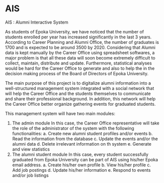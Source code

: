 # AIS

AIS : Alumni Interactive System

As students of Epoka University, we have noticed that the number of students enrolled per year has increased significantly in the last 
3 years. According to Career Planning and Alumni Office, the number of graduates is 1700 and is expected to be around 3500 by 2020. 
Considering that Alumni data is kept manually by the Career Office using spreadsheet softwares, a major problem is that all these data
will soon become extremely difficult to collect, maintain, distribute and update. Furthermore, statistical analyses would be hard for the
Career Office to generate and also to help the in the decision making process of the Board of Directors of Epoka University. 

The main purpose of this project is to digitalize alumni information into a well-structured management system integrated with a social 
network that will help the Career Office and the students themselves to communicate and share their professional background. In addition, 
this network will help the Career Office better organize gathering events for graduated students.

This management system will have two main modules:

1. The admin module
   In this case, the Career Office representative will take the role of the administrator of the system with the following functionalities:
   a. Create new alumni student profiles and/or events
   b. Read the information from the database
   c. Update the events and/or the alumni data
   d. Delete irrelevant information on th system
   e. Generate and view statistics
2. The alumni student module
   In this case, every student successfully graduated from Epoka University can be part of AIS using his/her Epoka email address.
   a. Create his/her own profile
   b. View his/her profile 
   c. Add job postings
   d. Update his/her information
   e. Respond to events and/or job listings
